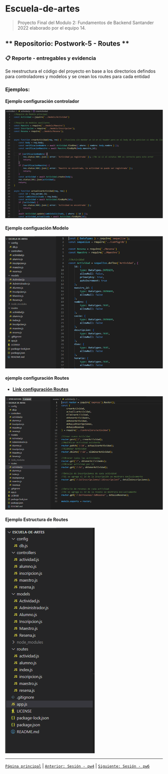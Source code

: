 # Escuela-de-artes

>Proyecto Final del Modulo 2: Fundamentos de Backend Santander 2022 elaborado por el equipo 14.
## ** Repositorio: Postwork-5 - Routes **

### 📋 Reporte - entregables y evidencia

Se reestructura el código del proyecto en base a los directorios defindos para controladores y modelos y se crean los routes para cada entidad

### **Ejemplos:**

#### Ejemplo configuración controlador
<img src="img/1A-EjemploControlador.png" alt="Ejemplo Controlador" >

#### Ejemplo configuación Modelo
<img src="img/2B-EjemploModelo.png" alt="Ejemplo Modelo" >

#### ejemplo configuración Routes

+ [__Link configuración Routes__](pdf/4D-ConfiguracionRouter.pdf)
<img src="img/3C-EjemploRoutes.png" alt="Configuracon Router" >

#### Ejemplo Estructura de Routes
<img src="img/5D-EstructuraRoutes.png" alt="Estructura Routes" >

 
-------
[`Página principal`](../../README.md) | [`Anterior: Sesión - pw4`](../pw4/README.md) | [`Siguiente: Sesión - pw6`](../pw6/README.md)
